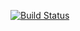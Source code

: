[![Build Status](https://api.cirrus-ci.com/github/iquiw/cirrus-ci-test.svg)](https://cirrus-ci.com/github/iquiw/cirrus-ci-test)

